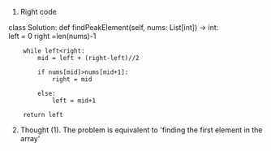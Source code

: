 1. Right code

class Solution:
    def findPeakElement(self, nums: List[int]) -> int:       
        left = 0
        right =len(nums)-1
        
        while left<right:
            mid = left + (right-left)//2
            
            if nums[mid]>nums[mid+1]:
                right = mid
                
            else:
                left = mid+1
                
        return left
    
    
 2. Thought
 (1). The problem is equivalent to 'finding the first element in the array' 
